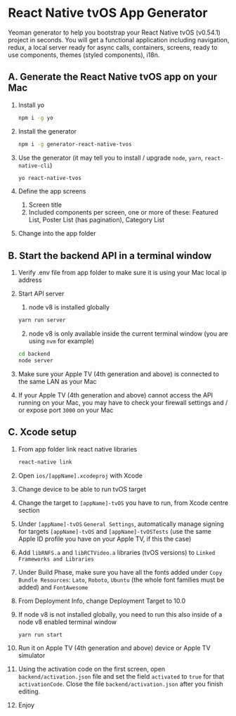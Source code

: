 # React Native tvOS App Generator

Yeoman generator to help you bootstrap your React Native tvOS (v0.54.1) project in seconds. You will get a functional application including navigation, redux, a local server ready for async calls, containers, screens, ready to use components, themes (styled components), i18n.  

## A. Generate the React Native tvOS app on your Mac

1. Install yo

   ```sh
   npm i -g yo
   ```

2. Install the generator

   ```sh
   npm i -g generator-react-native-tvos
   ```

3. Use the generator (it may tell you to install / upgrade `node`, `yarn`, `react-native-cli`)

   ```sh
   yo react-native-tvos
   ```

4. Define the app screens
   1. Screen title
   2. Included components per screen, one or more of these: Featured List, Poster List (has pagination), Category List

5. Change into the app folder

## B. Start the backend API in a terminal window

1. Verify .env file from app folder to make sure it is using your Mac local ip address

2. Start API server

   1. node v8 is installed globally

   ```sh
   yarn run server
   ```

   2. node v8 is only available inside the current terminal window (you are using `nvm` for example)

   ```sh
   cd backend
   node server
   ```

3. Make sure your Apple TV (4th generation and above) is connected to the same LAN as your Mac

4. If your Apple TV (4th generation and above) cannot access the API running on your Mac, you may have to check your firewall settings and / or expose port `3000` on your Mac

## C. Xcode setup

1. From app folder link react native libraries

   ```sh
   react-native link
   ```

2. Open `ios/[appName].xcodeproj` with Xcode

3. Change device to be able to run tvOS target

4. Change the target to `[appName]-tvOS` you have to run, from Xcode centre section

5. Under `[appName]-tvOS` `General Settings`, automatically manage signing for targets `[appName]-tvOS` and `[appName]-tvOSTests` (use the same Apple ID profile you have on your Apple TV, if this the case)

6. Add `libRNFS.a` and `libRCTVideo.a` libraries (tvOS versions) to `Linked Frameworks and Libraries`

7. Under Build Phase, make sure you have all the fonts added under `Copy Bundle Resources`: `Lato`, `Roboto`, `Ubuntu` (the whole font families must be added) and `FontAwesome`

8. From Deployment Info, change Deployment Target to 10.0

9. If node v8 is not installed globally, you need to run this also inside of a node v8 enabled terminal window

   ```sh
   yarn run start
   ```

10. Run it on Apple TV (4th generation and above) device or Apple TV simulator

11. Using the activation code on the first screen, open `backend/activation.json` file and set the field `activated` to `true` for that `activationCode`. Close the file `backend/activation.json` after you finish editing.

12. Enjoy
